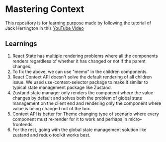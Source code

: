 # Mastering Context

This repository is for learning purpose made by following the tutorial of Jack Herrington in this [YouTube Video](https://www.youtube.com/watch?v=MpdFj8MEuJA)

## Learnings

1. React State has multiple rendering problems where all the components renders regardless of whether it has changed or not if the parent changes.
2. To fix the above, we can use "memo" in the children components.
3. React Context API doesn't solve the default rendering of all children issue. We used use-context-selector package to make it similar to typical state management package like Zustand.
4. Zustand state manager only renders the component where the value changes by default and solves both the problem of global state management on the client end and rendering only the component where value is being changed out of the box.
5. Context API is better for Theme changing type of scenario where every component must re-render for it to work and perhaps in micro-frontends.
6. For the rest, going with the global state management solution like zustand and redux-toolkit works best.
